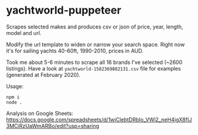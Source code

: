 # yachtworld-puppeteer

Scrapes selected makes and produces csv or json of price, year, length, model and url.

Modify the url template to widen or narrow your search space. Right now it's for sailing yachts 40-60ft, 1990-2010, prices in AUD.

Took me about 5-6 minutes to scrape all 16 brands I've selected (~2600 listings). Have a look at `yachtworld-1582369882131.csv` file for examples (generated at February 2020).

Usage:

```
npm i
node .
```

Analysis on Google Sheets: https://docs.google.com/spreadsheets/d/1wiClebtDRbIo_VWi2_neH4igX8fIJ3MCiRzUaWmARBo/edit?usp=sharing
